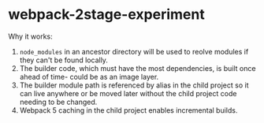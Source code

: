 # webpack-2stage-experiment

Why it works:

1. `node_modules` in an ancestor directory will be used to reolve modules if they can't be found locally.
2. The builder code, which must have the most dependencies, is built once ahead of time- could be as an image layer.
3. The builder module path is referenced by alias in the child project so it can live anywhere or be moved later without the child project code needing to be changed.
4. Webpack 5 caching in the child project enables incremental builds.
